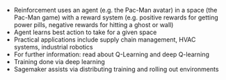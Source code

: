 - Reinforcement uses an agent (e.g. the Pac-Man avatar) in a space (the Pac-Man game) with a reward system (e.g. positive rewards for getting power pills, negative rewards for hitting a ghost or wall)
- Agent learns best action to take for a given space
- Practical applications include supply chain management, HVAC systems, industrial robotics
- For further information: read about Q-Learning and deep Q-learning
- Training done via deep learning
- Sagemaker assists via distributing training and rolling out environments
